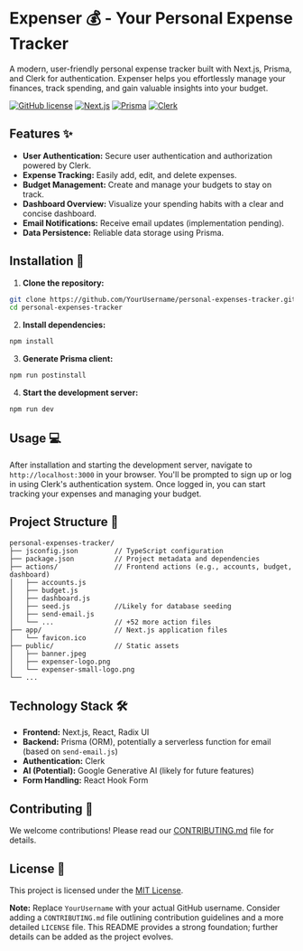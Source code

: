 # Expenser 💰 - Your Personal Expense Tracker

A modern, user-friendly personal expense tracker built with Next.js, Prisma, and Clerk for authentication.  Expenser helps you effortlessly manage your finances, track spending, and gain valuable insights into your budget.

[![GitHub license](https://img.shields.io/github/license/YourUsername/personal-expenses-tracker)](LICENSE)
[![Next.js](https://img.shields.io/badge/Next.js-black?logo=next.js&logoColor=white)](https://nextjs.org/)
[![Prisma](https://img.shields.io/badge/Prisma-3498DB?logo=prisma&logoColor=white)](https://www.prisma.io/)
[![Clerk](https://img.shields.io/badge/Clerk-3776FF?logo=clerk&logoColor=white)](https://clerk.dev/)


## Features ✨

* **User Authentication:** Secure user authentication and authorization powered by Clerk.
* **Expense Tracking:**  Easily add, edit, and delete expenses.
* **Budget Management:** Create and manage your budgets to stay on track.
* **Dashboard Overview:**  Visualize your spending habits with a clear and concise dashboard.
* **Email Notifications:** Receive email updates (implementation pending).
* **Data Persistence:**  Reliable data storage using Prisma.


## Installation 🚀

1. **Clone the repository:**

```bash
git clone https://github.com/YourUsername/personal-expenses-tracker.git
cd personal-expenses-tracker
```

2. **Install dependencies:**

```bash
npm install
```

3. **Generate Prisma client:**

```bash
npm run postinstall
```

4. **Start the development server:**

```bash
npm run dev
```


## Usage 💻

After installation and starting the development server, navigate to `http://localhost:3000` in your browser.  You'll be prompted to sign up or log in using Clerk's authentication system.  Once logged in, you can start tracking your expenses and managing your budget.


## Project Structure 📁

```
personal-expenses-tracker/
├── jsconfig.json         // TypeScript configuration
├── package.json          // Project metadata and dependencies
├── actions/              // Frontend actions (e.g., accounts, budget, dashboard)
│   ├── accounts.js
│   ├── budget.js
│   ├── dashboard.js
│   ├── seed.js           //Likely for database seeding
│   ├── send-email.js
│   └── ...               // +52 more action files
├── app/                  // Next.js application files
│   └── favicon.ico
├── public/               // Static assets
│   ├── banner.jpeg
│   ├── expenser-logo.png
│   └── expenser-small-logo.png
└── ...
```


## Technology Stack 🛠️

* **Frontend:** Next.js, React, Radix UI
* **Backend:** Prisma (ORM), potentially a serverless function for email (based on `send-email.js`)
* **Authentication:** Clerk
* **AI (Potential):** Google Generative AI (likely for future features)
* **Form Handling:** React Hook Form


## Contributing 🤝

We welcome contributions! Please read our [CONTRIBUTING.md](CONTRIBUTING.md) file for details.


## License 📄

This project is licensed under the [MIT License](LICENSE).


**Note:** Replace `YourUsername` with your actual GitHub username.  Consider adding a `CONTRIBUTING.md` file outlining contribution guidelines and a more detailed `LICENSE` file.  This README provides a strong foundation; further details can be added as the project evolves.
